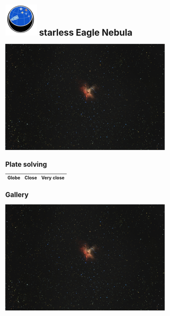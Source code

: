 # ![](..//Imaging//Common/pyl-tiny.png) starless Eagle Nebula
![IMG](..//Imaging//HD/starless_Eagle_Nebula+00+co.jpg)

## Plate solving 

| Globe | Close | Very close |
| ----- | ----- | ----- |


## Gallery
![IMG](..//Imaging//HD/starless_Eagle_Nebula+00+co.jpg) 

